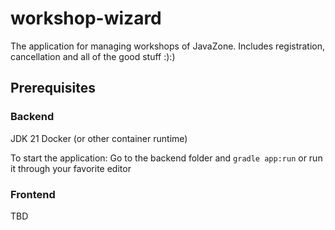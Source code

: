 # workshop-wizard
The application for managing workshops of JavaZone. Includes registration, cancellation and all of the good stuff :):)

## Prerequisites

### Backend
JDK 21
Docker (or other container runtime)

To start the application: Go to the backend folder and `gradle app:run` or run it through your favorite editor

### Frontend
TBD
